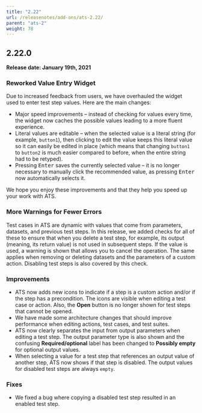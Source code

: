 ```yaml
---
title: "2.22"
url: /releasenotes/add-ons/ats-2.22/
parent: "ats-2"
weight: 78
---
```


## 2.22.0

**Release date: January 19th, 2021**

### Reworked Value Entry Widget

Due to increased feedback from users, we have overhauled the widget used to enter test step values. Here are the main changes:

* Major speed improvements – instead of checking for values every time, the widget now caches the possible values leading to a more fluent experience.  
* Literal values are editable – when the selected value is a literal string (for example, `button1`), then clicking to edit the value keeps this literal value so it can easily be edited in place (which means that changing `button1` to `button2` is much easier compared to before, when the entire string had to be retyped).
* Pressing <kbd>Enter</kbd> saves the currently selected value – it is no longer necessary to manually click the recommended value, as pressing <kbd>Enter</kbd> now automatically selects it.

We hope you enjoy these improvements and that they help you speed up your work with ATS.

### More Warnings for Fewer Errors

Test cases in ATS are dynamic with values that come from parameters, datasets, and previous test steps. In this release, we added checks for all of these to ensure that when you delete a test step, for example, its output (meaning, its return value) is not used in subsequent steps. If the value is used, a warning is shown that allows you to cancel the operation. The same applies when removing or deleting datasets and the parameters of a custom action. Disabling test steps is also covered by this check. 

### Improvements

* ATS now adds new icons to indicate if a step is a custom action and/or if the step has a precondition. The icons are visible when editing a test case or action. Also, the **Open** button is no longer shown for test steps that cannot be opened.
* We have made some architecture changes that should improve performance when editing actions, test cases, and test suites.
* ATS now clearly separates the input from output parameters when editing a test step. The output parameter type is also shown and the confusing **Required/optional** label has been changed to **Possibly empty** for optional output values.
* When selecting a value for a test step that references an output value of another step, ATS now shows if that step is disabled. The output values for disabled test steps are always `empty`.

### Fixes

* We fixed a bug where copying a disabled test step resulted in an enabled test step.
